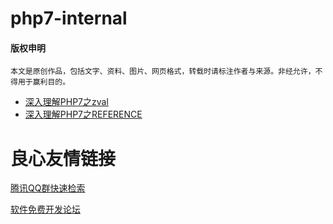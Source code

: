 # php7-internal

#### 版权申明
````
本文是原创作品，包括文字、资料、图片、网页格式，转载时请标注作者与来源。非经允许，不得用于赢利目的。
````

  - [深入理解PHP7之zval](https://github.com/laruence/php7-internal/blob/master/zval.md)
  - [深入理解PHP7之REFERENCE](https://github.com/laruence/php7-internal/blob/master/reference.md)


 # 良心友情链接

[腾讯QQ群快速检索](http://u.720life.cn/s/8cf73f7c)

[软件免费开发论坛](http://u.720life.cn/s/bbb01dc0)